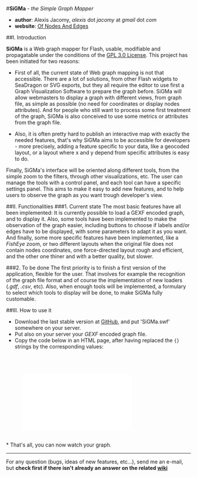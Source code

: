 #**SiGMa** - *the Simple Graph Mapper*

- **author**: Alexis Jacomy, *alexis* dot *jacomy* at *gmail* dot *com*
- **website**: [Of Nodes And Edges](http://www.ofnodesandedges.com)

##I. Introduction

**SiGMa** is a Web graph mapper for Flash, usable, modifiable and propagatable under the conditions of the [GPL 3.0 License](http://www.gnu.org/licenses/gpl.html "GPL 3.0 license"). This project has been initiated for two reasons:

* First of all, the current state of Web graph mapping is not that accessible. There are a lot of solutions, from other Flash widgets to SeaDragon or SVG exports, but they all require the editor to use first a Graph Visualization Software to prepare the graph before. SiGMa will allow webmasters to display a graph with different views, from graph file, as simple as possible (no need for coordinates or display nodes attributes). And for people who still want to process some first treatment of the graph, SiGMa is also conceived to use some metrics or attributes from the graph file.

* Also, it is often pretty hard to publish an interactive map with exactly the needed features, that's why SiGMa aims to be accessible for developers - more precisely, adding a feature specific to your data, like a geocoded layout, or a layout where x and y depend from specific attributes is easy to do.

Finally, SiGMa's interface will be oriented along different tools, from the simple zoom to the filters, through other visualizations, etc. The user can manage the tools with a control panel, and each tool can have a specific settings panel. This aims to make it easy to add new features, and to help users to observe the graph as you want trough developer's view.

##II. Functionalities
###1. Current state
The most basic features have all been implemented: It is currently possible to load a GEXF encoded graph, and to display it. Also, some tools have been implemented to make the observation of the graph easier, including buttons to choose if labels and/or edges have to be displayed, with some parameters to adapt it as you want. And finally, some more specific features have been implemented, like a *FishEye* zoom, or two different layouts when the original file does not contain nodes coordinates, one force-directed layout rough and efficient, and the other one thiner and with a better quality, but slower.

###2. To be done
The first priority is to finish a first version of the application, flexible for the user. That involves for example the recognition of the graph file format and of course the implementation of new loaders (*.gdf*, *.csv*, etc). Also, when enough tools will be implemented, a formulary to select which tools to display will be done, to make SiGMa fully customable.

##III. How to use it
* Download the last stable version at [GitHub](http://www.github.com/jacomyal/SiGMa), and put 'SiGMa.swf' somewhere on your server.
* Put also on your server your *GEXF* encoded graph file.
* Copy the code below in an HTML page, after having replaced the `{}` strings by the corresponding values:
<code>
      <object width="{width of SiGMa}" height="{height of SiGMa}" id="SiGMa">
      <param name="movie" value="{path of SiGMa.swf}?filePath={path of the GEXF file}" />
      <param name="allowScriptAccess" value="always" />
      <embed src="{path of SiGMa.swf}?filePath={path of the GEXF file}" allowScriptAccess="always" width="{width of SiGMa}" height="{height of SiGMa}">
      </embed>
      </object>
</code>
* That's all, you can now watch your graph.

* * * *

For any question (bugs, ideas of new features, etc...), send me an e-mail, but **check first if there isn't already an answer on the related [wiki](http://wiki.github.com/jacomyal/SiGMa/ "SiGMa GitHub wiki")**